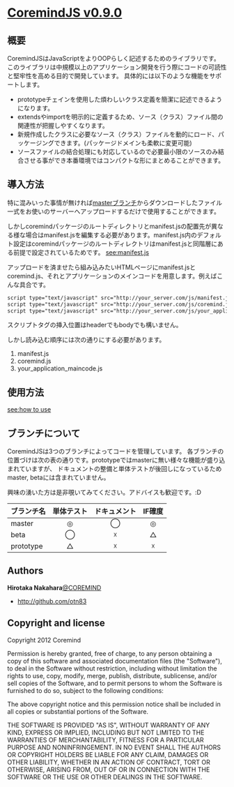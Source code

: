 
# [CoremindJS v0.9.0](https://github.com/otn83)

## 概要

CoremindJSはJavaScriptをよりOOPらしく記述するためのライブラリです。
このライブラリは中規模以上のアプリケーション開発を行う際にコードの可読性と堅牢性を高める目的で開発しています。
具体的には以下のような機能をサポートします。

* prototypeチェインを使用した煩わしいクラス定義を簡潔に記述できるようになります。
* extendsやimportを明示的に定義するため、ソース（クラス）ファイル間の関連性が把握しやすくなります。
* 新規作成したクラスに必要なソース（クラス）ファイルを動的にロード、パッケージングできます。(パッケージドメインも柔軟に変更可能)
* ソースファイルの結合処理にも対応しているので必要最小限のソースのみ結合させる事ができ本番環境ではコンパクトな形にまとめることができます。

## 導入方法

特に混みいった事情が無ければ[masterブランチ](https://github.com/otn83/CoremindJS/archive/master.zip)からダウンロードしたファイル一式をお使いのサーバーへアップロードするだけで使用することができます。

しかしcoremindパッケージのルートディレクトリとmanifest.jsの配置先が異なる様な場合はmanifest.jsを編集する必要があります。manifest.js内のデフォルト設定はcoremindパッケージのルートディレクトリはmanifest.jsと同階層にある前提で設定されているためです。
[see:manifest.js](https://github.com/otn83/CoremindJS/wiki/manifest.js)

アップロードを済ませたら組み込みたいHTMLページにmanifest.jsとcoremind.js、それとアプリケーションのメインコードを用意します。例えばこんな具合です。

```HTML
script type="text/javascript" src="http://your_server.com/js/manifest.js"
script type="text/javascript" src="http://your_server.com/js/coremind.js"
script type="text/javascript" src="http://your_server.com/js/your_application_maincode.js"
```

スクリプトタグの挿入位置はheaderでもbodyでも構いません。

しかし読み込む順序には次の通りにする必要があります。
1. manifest.js
2. coremind.js
3. your_application_maincode.js

## 使用方法

[see:how to use]()

## ブランチについて

CoremindJSは3つのブランチによってコードを管理しています。
各ブランチの位置づけは次の表の通りです。prototypeではmasterに無い様々な機能が盛り込まれていますが、
ドキュメントの整備と単体テストが後回しになっているためmaster, betaには含まれていません。

興味の湧いた方は是非覗いてみてください。アドバイスも歓迎です。:D

|ブランチ名| 単体テスト | ドキュメント | IF確度 
|:-----------|:-:|:-:|:-:|
| master     | ◎| ◯| ◎|
| beta       | ◯| ☓| △|
| prototype  | △| ☓| ☓|

## Authors

**Hirotaka Nakahara**[@COREMIND](http://coremind.jp/blog/)

+ http://github.com/otn83

## Copyright and license
Copyright 2012 Coremind

Permission is hereby granted, free of charge, to any person obtaining a copy of this software and associated documentation files (the "Software"), to deal in the Software without restriction, including without limitation the rights to use, copy, modify, merge, publish, distribute, sublicense, and/or sell copies of the Software, and to permit persons to whom the Software is furnished to do so, subject to the following conditions:

The above copyright notice and this permission notice shall be included in all copies or substantial portions of the Software.

THE SOFTWARE IS PROVIDED "AS IS", WITHOUT WARRANTY OF ANY KIND, EXPRESS OR IMPLIED, INCLUDING BUT NOT LIMITED TO THE WARRANTIES OF MERCHANTABILITY, FITNESS FOR A PARTICULAR PURPOSE AND NONINFRINGEMENT. IN NO EVENT SHALL THE AUTHORS OR COPYRIGHT HOLDERS BE LIABLE FOR ANY CLAIM, DAMAGES OR OTHER LIABILITY, WHETHER IN AN ACTION OF CONTRACT, TORT OR OTHERWISE, ARISING FROM, OUT OF OR IN CONNECTION WITH THE SOFTWARE OR THE USE OR OTHER DEALINGS IN THE SOFTWARE.